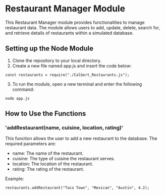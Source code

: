 # Restaurant Manager Module

This Restaurant Manager module provides functionalities to manage restaurant data. The module allows users to add, update, delete, search for, and retrieve details of restaurants within a simulated database.

## Setting up the Node Module

1. Clone the repository to your local directory.
2. Create a new file named app.js and insert the code below:
```
const restaurants = require("./Calbert_Restaurants.js");
```
3. To run the module, open a new terminal and enter the following command:
```
node app.js
```

## How to Use the Functions

### 'addRestaurant(name, cuisine, location, rating)'

This function allows the user to add a new restaurant to the database. The required parameters are:

- name: The name of the restaurant.
- cuisine: The type of cuisine the restaurant serves.
- location: The location of the restaurant.
- rating: The rating of the restaurant.

Example:
```
restaurants.addRestaurant("Taco Town", "Mexican", "Austin", 4.2);
```
